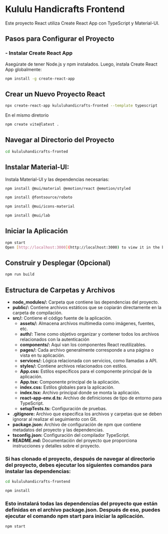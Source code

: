 # Kululu Handicrafts Frontend

Este proyecto React utiliza Create React App con TypeScript y Material-UI.

## Pasos para Configurar el Proyecto

### - **Instalar Create React App**

Asegúrate de tener Node.js y npm instalados. Luego, instala Create React App globalmente:
```bash
npm install -g create-react-app
```
## Crear un Nuevo Proyecto React
```bash
npx create-react-app kululuhandicrafts-fronted --template typescript
```
En el mismo diretorio
```bash
npm create vite@latest .
```
## Navegar al Directorio del Proyecto
```bash
cd kululuhandicrafts-fronted
```
## Instalar Material-UI:
Instala Material-UI y las dependencias necesarias:
```bash
npm install @mui/material @emotion/react @emotion/styled
```
```bash
npm install @fontsource/roboto
```
```bash
npm install @mui/icons-material
```
```bash
npm install @mui/lab
```
## Iniciar la Aplicación
```bash
npm start
Open [http://localhost:3000](http://localhost:3000) to view it in the browser.
```
## Construir y Desplegar (Opcional)
```bash
npm run build
```
## Estructura de Carpetas y Archivos
- **node_modules/:** Carpeta que contiene las dependencias del proyecto.
- **public/:** Contiene archivos estáticos que se copiarán directamente en la carpeta de compilación.
- **src/:** Contiene el código fuente de la aplicación.
  - **assets/:** Almacena archivos multimedia como imágenes, fuentes, etc.
  - **auth/:** Tiene como objetivo organizar y contener todos los archivos relacionados con la autenticación
  - **components/:** Aquí van los componentes React reutilizables.
  <!-- - **hooks/:** Carpeta para almacenar custom hooks de React. -->
  - **pages/:** Cada archivo generalmente corresponde a una página o vista en tu aplicación.
  - **services/:** Lógica relacionada con servicios, como llamadas a API.
  - **styles/:** Contiene archivos relacionados con estilos.
  <!-- - **types/:** Define tipos e interfaces de TypeScript. -->
  <!-- - **utils/:** Funciones de utilidad o helpers. -->
  - **App.css:** Estilos específicos para el componente principal de la aplicación.
  - **App.tsx:** Componente principal de la aplicación.
  - **index.css:** Estilos globales para la aplicación.
  - **index.tsx:** Archivo principal donde se monta la aplicación.
  - **react-app-env.d.ts:** Archivo de definiciones de tipo de entorno para TypeScript.
  - **setupTests.ts:** Configuración de pruebas.
- **.gitignore:** Archivo que especifica los archivos y carpetas que se deben ignorar al realizar el seguimiento con Git.
- **package.json:** Archivo de configuración de npm que contiene metadatos del proyecto y las dependencias.
- **tsconfig.json:** Configuración del compilador TypeScript.
- **README.md:** Documentación del proyecto que proporciona instrucciones y detalles sobre el proyecto.


### Si has clonado el proyecto, después de navegar al directorio del proyecto, debes ejecutar los siguientes comandos para instalar las dependencias:
```bash
cd kululuhandicrafts-frontend
```
```bash
npm install
```
### Esto instalará todas las dependencias del proyecto que están definidas en el archivo package.json. Después de eso, puedes ejecutar el comando npm start para iniciar la aplicación.

```bash
npm start
```


